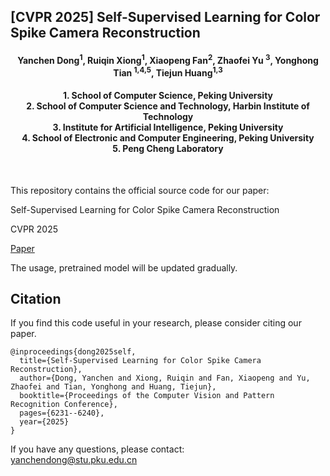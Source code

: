 ## [CVPR 2025] Self-Supervised Learning for Color Spike Camera Reconstruction

<h4 align="center"> Yanchen Dong<sup>1</sup>, Ruiqin Xiong<sup>1</sup>, Xiaopeng Fan<sup>2</sup>, Zhaofei Yu <sup>3</sup>, Yonghong Tian <sup>1,4,5</sup>, Tiejun Huang<sup>1,3</sup> </h4>
<h4 align="center">1. School of Computer Science, Peking University<br>
2. School of Computer Science and Technology, Harbin Institute of Technology<br>
3. Institute for Artificial Intelligence, Peking University<br>
4. School of Electronic and Computer Engineering, Peking University<br>
5. Peng Cheng Laboratory</h4><br>

This repository contains the official source code for our paper:

Self-Supervised Learning for Color Spike Camera Reconstruction

CVPR 2025

[Paper](https://openaccess.thecvf.com/content/CVPR2025/html/Dong_Self-Supervised_Learning_for_Color_Spike_Camera_Reconstruction_CVPR_2025_paper.html)


The usage, pretrained model will be updated gradually.


## Citation

If you find this code useful in your research, please consider citing our paper.

```
@inproceedings{dong2025self,
  title={Self-Supervised Learning for Color Spike Camera Reconstruction},
  author={Dong, Yanchen and Xiong, Ruiqin and Fan, Xiaopeng and Yu, Zhaofei and Tian, Yonghong and Huang, Tiejun},
  booktitle={Proceedings of the Computer Vision and Pattern Recognition Conference},
  pages={6231--6240},
  year={2025}
}
```

If you have any questions, please contact:  
yanchendong@stu.pku.edu.cn